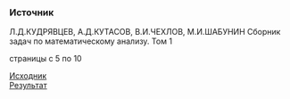 ### Источник
Л.Д.КУДРЯВЦЕВ, А.Д.КУТАСОВ, В.И.ЧЕХЛОВ, М.И.ШАБУНИН
Сборник задач по математическому анализу. Том 1

страницы с 5 по 10

[Исходник](./main.tex)
<br/>
[Результат](./kudravsev_latex.pdf)